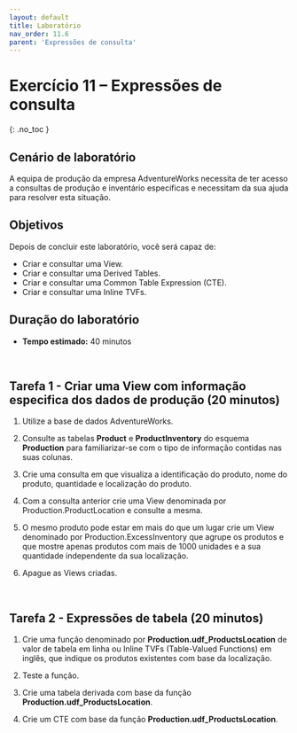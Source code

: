 ```yaml
---
layout: default
title: Laboratório
nav_order: 11.6
parent: 'Expressões de consulta'
---
```


# Exercício 11 – Expressões de consulta
{: .no_toc }


<!-- Lab Scenario -->
## Cenário de laboratório

A equipa de produção da empresa AdventureWorks necessita de ter acesso a consultas de produção e inventário especificas e necessitam da sua ajuda para resolver esta situação. 

<!-- Objectives -->
## Objetivos

Depois de concluir este laboratório, você será capaz de:

* Criar e consultar uma View.
* Criar e consultar uma Derived Tables.
* Criar e consultar uma Common Table Expression (CTE).
* Criar e consultar uma Inline TVFs.

<!-- Lab Duration -->
## Duração do laboratório

* **Tempo estimado:** 40 minutos

<br>

## Tarefa 1 - Criar uma View com informação especifica dos dados de produção (20 minutos)

1. Utilize a base de dados AdventureWorks.


1. Consulte as tabelas **Product** e **ProductInventory** do esquema **Production** para familiarizar-se com o tipo de informação contidas nas suas colunas.



1. Crie uma consulta em que visualiza a identificação do produto, nome do produto, quantidade e localização do produto. 



1. Com a consulta anterior crie uma View denominada por Production.ProductLocation e consulte a mesma.


1. O mesmo produto pode estar em mais do que um lugar crie um View denominado por Production.ExcessInventory que agrupe os produtos e que mostre apenas produtos com mais de 1000 unidades e a sua quantidade independente da sua localização.



1. Apague as Views criadas.


<br/>


## Tarefa 2 - Expressões de tabela (20 minutos)


1. Crie uma função denominado por **Production.udf_ProductsLocation** de valor de tabela em linha ou Inline TVFs (Table-Valued Functions) em inglês, que indique os produtos existentes com base da localização.


1. Teste a função.


1. Crie uma tabela derivada com base da função **Production.udf_ProductsLocation**.


1. Crie um CTE com base da função **Production.udf_ProductsLocation**.



<br>
